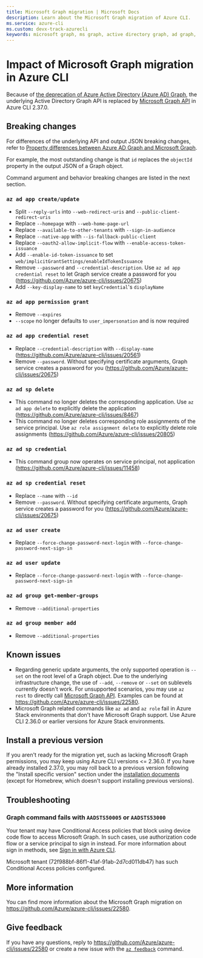 ```yaml
---
title: Microsoft Graph migration | Microsoft Docs
description: Learn about the Microsoft Graph migration of Azure CLI.
ms.service: azure-cli
ms.custom: devx-track-azurecli
keywords: microsoft graph, ms graph, active directory graph, ad graph, azure cli 
---
```


# Impact of Microsoft Graph migration in Azure CLI 

Because of [the deprecation of Azure Active Directory (Azure AD) Graph](/graph/migrate-azure-ad-graph-overview), the underlying Active Directory Graph API is replaced by [Microsoft Graph API](/graph/api/overview) in Azure CLI 2.37.0.

## Breaking changes

For differences of the underlying API and output JSON breaking changes, refer to [Property differences between Azure AD Graph and Microsoft Graph](/graph/migrate-azure-ad-graph-property-differences).

For example, the most outstanding change is that `id` replaces the `objectId` property in the output JSON of a Graph object.

Command argument and behavior breaking changes are listed in the next section.

### `az ad app create/update`

- Split `--reply-urls` into `--web-redirect-uris` and `--public-client-redirect-uris`
- Replace `--homepage` with `--web-home-page-url`
- Replace `--available-to-other-tenants` with `--sign-in-audience`
- Replace `--native-app` with `--is-fallback-public-client`
- Replace `--oauth2-allow-implicit-flow` with `--enable-access-token-issuance`
- Add `--enable-id-token-issuance` to set `web/implicitGrantSettings/enableIdTokenIssuance`
- Remove `--password` and `--credential-description`. Use `az ad app credential reset` to let Graph service create a password for you (https://github.com/Azure/azure-cli/issues/20675)
- Add `--key-display-name` to set `keyCredential`'s `displayName`

### `az ad app permission grant`

- Remove `--expires`
- `--scope` no longer defaults to `user_impersonation` and is now required

### `az ad app credential reset`

- Replace `--credential-description` with `--display-name` (https://github.com/Azure/azure-cli/issues/20561)
- Remove `--password`. Without specifying certificate arguments, Graph service creates a password for you (https://github.com/Azure/azure-cli/issues/20675)

### `az ad sp delete`

- This command no longer deletes the corresponding application. Use `az ad app delete` to explicitly delete the application (https://github.com/Azure/azure-cli/issues/8467)
- This command no longer deletes corresponding role assignments of the service principal. Use `az role assignment delete` to explicitly delete role assignments (https://github.com/Azure/azure-cli/issues/20805)

### `az ad sp credential`

- This command group now operates on service principal, not application (https://github.com/Azure/azure-cli/issues/11458)

### `az ad sp credential reset`

- Replace `--name` with `--id`
- Remove `--password`. Without specifying certificate arguments, Graph service creates a password for you (https://github.com/Azure/azure-cli/issues/20675)

### `az ad user create`

- Replace `--force-change-password-next-login` with `--force-change-password-next-sign-in`

### `az ad user update`

- Replace `--force-change-password-next-login` with `--force-change-password-next-sign-in`

### `az ad group get-member-groups`

- Remove `--additional-properties`

### `az ad group member add`

- Remove `--additional-properties`

## Known issues

- Regarding generic update arguments, the only supported operation is `--set` on the root level of a Graph object. Due to the underlying infrastructure change, the use of `--add`, `--remove` or `--set` on sublevels currently doesn't work. For unsupported scenarios, you may use `az rest` to directly call [Microsoft Graph API](/graph/api/overview). Examples can be found at https://github.com/Azure/azure-cli/issues/22580.
- Microsoft Graph related commands like `az ad` and `az role` fail in Azure Stack environments that don't have Microsoft Graph support. Use Azure CLI 2.36.0 or earlier versions for Azure Stack environments.

## Install a previous version

If you aren't ready for the migration yet, such as lacking Microsoft Graph permissions, you may keep using Azure CLI versions <= 2.36.0. If you have already installed 2.37.0, you may roll back to a previous version following the "Install specific version" section under the [installation documents](./install-azure-cli.md) (except for Homebrew, which doesn't support installing previous versions).

## Troubleshooting

### Graph command fails with `AADSTS50005` or `AADSTS53000`

Your tenant may have Conditional Access policies that block using device code flow to access Microsoft Graph. In such cases, use authorization code flow or a service principal to sign in instead. For more information about sign in methods, see [Sign in with Azure CLI](authenticate-azure-cli.md).

Microsoft tenant (72f988bf-86f1-41af-91ab-2d7cd011db47) has such Conditional Access policies configured.

## More information

You can find more information about the Microsoft Graph migration on https://github.com/Azure/azure-cli/issues/22580.

## Give feedback

If you have any questions, reply to https://github.com/Azure/azure-cli/issues/22580 or create a new issue with the [`az feedback`](/cli/azure/reference-index#az-feedback) command.
